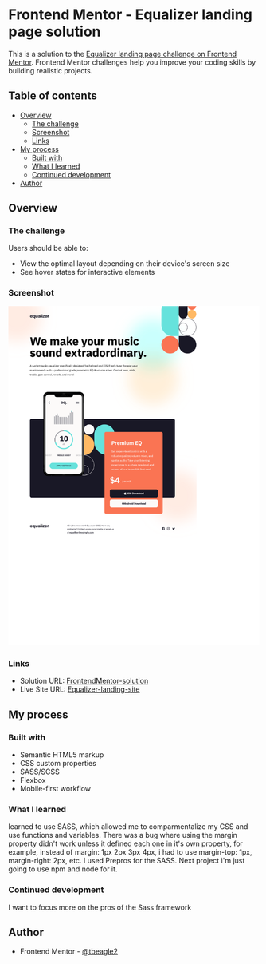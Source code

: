 # Frontend Mentor - Equalizer landing page solution

This is a solution to the [Equalizer landing page challenge on Frontend Mentor](https://www.frontendmentor.io/challenges/equalizer-landing-page-7VJ4gp3DE). Frontend Mentor challenges help you improve your coding skills by building realistic projects. 

## Table of contents

- [Overview](#overview)
  - [The challenge](#the-challenge)
  - [Screenshot](#screenshot)
  - [Links](#links)
- [My process](#my-process)
  - [Built with](#built-with)
  - [What I learned](#what-i-learned)
  - [Continued development](#continued-development)
- [Author](#author)

## Overview

### The challenge

Users should be able to:

- View the optimal layout depending on their device's screen size
- See hover states for interactive elements

### Screenshot

![](./screenshot.jpg)

### Links

- Solution URL: [FrontendMentor-solution](https://www.frontendmentor.io/solutions/equalizer-landing-page-kHsOvkmnFz)
- Live Site URL: [Equalizer-landing-site](https://frontend-extravaganza-part-2.vercel.app/)

## My process

### Built with

- Semantic HTML5 markup
- CSS custom properties
- SASS/SCSS
- Flexbox
- Mobile-first workflow

### What I learned

learned to use SASS, which allowed me to comparmentalize my CSS and use functions and variables. There was a bug where using the margin property didn't work unless it defined each one in it's own property, for example, instead of margin: 1px 2px 3px 4px, i had to use margin-top: 1px, margin-right: 2px, etc. I used Prepros for the SASS. Next project i'm just going to use npm and node for it.

### Continued development

I want to focus more on the pros of the Sass framework


## Author

- Frontend Mentor - [@tbeagle2](https://www.frontendmentor.io/profile/tbeagle2)
